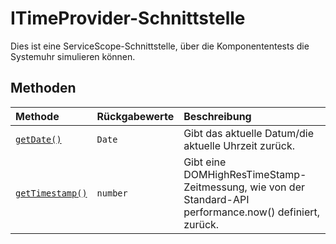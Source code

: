 # <a name="itimeprovider-interface"></a>ITimeProvider-Schnittstelle







Dies ist eine ServiceScope-Schnittstelle, über die Komponententests die Systemuhr simulieren können.







## <a name="methods"></a>Methoden

| Methode       |  Rückgabewerte   | Beschreibung|
|:-------------|:-------|:-----------|
|[`getDate()`](getdate-itimeprovider.md)      | `Date` | Gibt das aktuelle Datum/die aktuelle Uhrzeit zurück. |
|[`getTimestamp()`](gettimestamp-itimeprovider.md)      | `number` | Gibt eine DOMHighResTimeStamp-Zeitmessung, wie von der Standard-API performance.now() definiert, zurück. |




